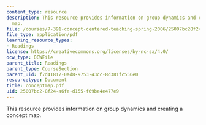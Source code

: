 ```yaml
---
content_type: resource
description: This resource provides information on group dynamics and creating a concept
  map.
file: /courses/7-391-concept-centered-teaching-spring-2006/25007bc28f24a6fed155f69be4e477e9_conceptmap.pdf
file_type: application/pdf
learning_resource_types:
- Readings
license: https://creativecommons.org/licenses/by-nc-sa/4.0/
ocw_type: OCWFile
parent_title: Readings
parent_type: CourseSection
parent_uid: f7d41817-0ad8-9753-43cc-8d381fc556e0
resourcetype: Document
title: conceptmap.pdf
uid: 25007bc2-8f24-a6fe-d155-f69be4e477e9
---
```

This resource provides information on group dynamics and creating a concept map.